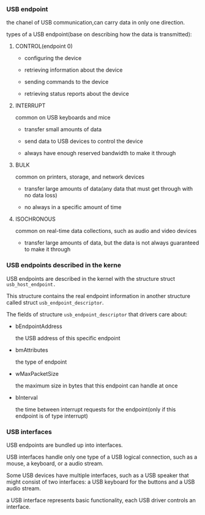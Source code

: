 ### USB endpoint ###

the chanel of USB communication,can carry data in only one direction.

types of a USB endpoint(base on describing how the data is transmitted):

1. CONTROL(endpoint 0)

	- configuring the device

	- retrieving information about the device

	- sending commands to the device

	- retrieving status reports about the device

2. INTERRUPT

	common on USB keyboards and mice

	- transfer small amounts of data

	- send data to USB devices to control the device

	- always have enough reserved bandwidth to make it through

3. BULK

	common on printers, storage, and network devices

	- transfer large amounts of data(any data that must get through with no data loss)
	
	- no always in a specific amount of time

4. ISOCHRONOUS

	common on real-time data collections, such as audio and video devices

	- transfer large amounts of data, but the data is not always guaranteed to make it through

### USB endpoints described in the kerne ###

USB endpoints are described in the kernel with the structure struct `usb_host_endpoint.`

This structure contains the real endpoint information in another structure called struct `usb_endpoint_descriptor`.

The fields of structure `usb_endpoint_descriptor` that drivers care about:

- bEndpointAddress

	the USB address of this specific endpoint

- bmAttributes

	the type of endpoint

- wMaxPacketSize

	the maximum size in bytes that this endpoint can handle at once

- bInterval

	the time between interrupt requests for the endpoint(only if this endpoint is of type interrupt)

### USB interfaces ###

USB endpoints are bundled up into interfaces.

USB interfaces handle only one type of a USB logical connection, such as a mouse, a keyboard, or a audio stream.

Some USB devices have multiple interfaces, such as a USB speaker that might consist of two interfaces: a USB keyboard for the buttons and a USB audio stream.

a USB interface represents basic functionality, each USB driver controls an interface.

